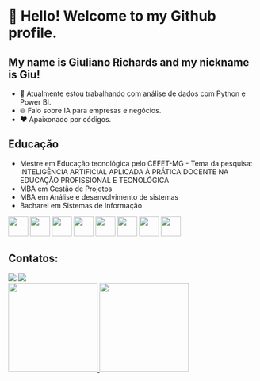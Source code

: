 # 👋 Hello! Welcome to my Github profile.
## My name is Giuliano Richards and my nickname is Giu!


- 🔭 Atualmente estou trabalhando com análise de dados com Python e Power BI.
- 🌐 Falo sobre IA para empresas e negócios.
- ❤️ Apaixonado por códigos.

## Educação
- Mestre em Educação tecnológica pelo CEFET-MG - Tema da pesquisa: INTELIGÊNCIA ARTIFICIAL APLICADA À PRÁTICA DOCENTE NA
EDUCAÇÃO PROFISSIONAL E TECNOLÓGICA
- MBA em Gestão de Projetos
- MBA em Análise e desenvolvimento de sistemas
- Bacharel em Sistemas de Informação

<div>
  <img src="https://cdn.jsdelivr.net/gh/devicons/devicon/icons/python/python-original-wordmark.svg" width="40" height="40"/>
  <img src="https://cdn.jsdelivr.net/gh/devicons/devicon/icons/csharp/csharp-original.svg" width="40" height="40"/>
  <img src="https://cdn.jsdelivr.net/gh/devicons/devicon/icons/javascript/javascript-original.svg" width="40" height="40"/>
  <img src="https://cdn.jsdelivr.net/gh/devicons/devicon/icons/html5/html5-original.svg" width="40" height="40"/>
  <img src="https://cdn.jsdelivr.net/gh/devicons/devicon/icons/css3/css3-original.svg" width="40" height="40"/>
  <img src="https://cdn.jsdelivr.net/gh/devicons/devicon/icons/mysql/mysql-original-wordmark.svg" width="40" height="40"/>
  <img src="https://cdn.jsdelivr.net/gh/devicons/devicon/icons/git/git-original.svg" width="40" height="40"/>
  <img src="https://cdn.jsdelivr.net/gh/devicons/devicon/icons/jupyter/jupyter-original-wordmark.svg" width="40" height="40"/>
</div>

## Contatos:

<div>
<a href = "mailto:giulianor2@gmail.com"><img loading="lazy" src="https://img.shields.io/badge/Gmail-D14836?style=for-the-badge&logo=gmail&logoColor=white" target="_blank"></a>
<a href="https://www.linkedin.com/in/linkedin.com/in/giulianorichardsribeiro" target="_blank"><img loading="lazy" src="https://img.shields.io/badge/-LinkedIn-%230077B5?style=for-the-badge&logo=linkedin&logoColor=white" target="_blank"></a>   
</div>
          
<div>
<a href="https://github.com/giulianor2">
<img loading="lazy" height="180em" src="https://github-readme-stats.vercel.app/api/top-langs/?username=giulianor2&layout=compact&langs_count=7&theme=dracula"/>
<img loading="lazy" height="180em" src="https://github-readme-stats.vercel.app/api?username=giulianor2&show_icons=true&theme=dracula&include_all_commits=true&count_private=true"/>
</div>

